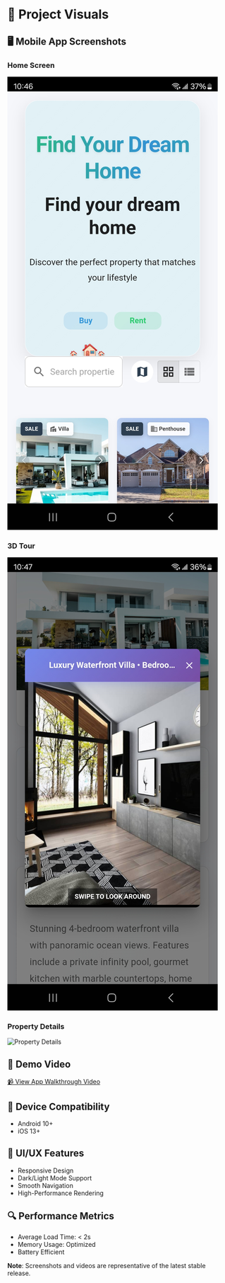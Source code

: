 # 📸 Project Visuals

## 🖥️ Mobile App Screenshots

### Home Screen
![Home Screen](screenshots/home_screen.png)

### 3D Tour
![3D Tour](screenshots/3d_tour.png)

### Property Details
![Property Details](screenshots/property_details.png)

## 🎥 Demo Video

[📹 View App Walkthrough Video](demo-videos/app_walkthrough.mp4)

## 📱 Device Compatibility
- Android 10+
- iOS 13+

## 🌈 UI/UX Features
- Responsive Design
- Dark/Light Mode Support
- Smooth Navigation
- High-Performance Rendering

## 🔍 Performance Metrics
- Average Load Time: < 2s
- Memory Usage: Optimized
- Battery Efficient

**Note**: Screenshots and videos are representative of the latest stable release.
